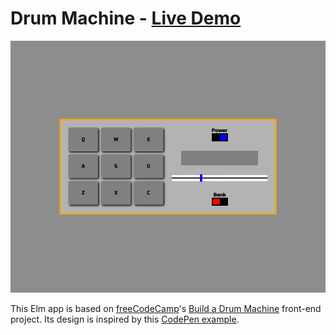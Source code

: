 # Drum Machine - [Live Demo](https://dwayne.github.io/elm-drum-machine/)

![A screenshot of the Drum Machine](./screenshot.png)

This Elm app is based on [freeCodeCamp](https://www.freecodecamp.com/)'s [Build a Drum Machine](https://www.freecodecamp.org/learn/front-end-development-libraries/front-end-development-libraries-projects/build-a-drum-machine) front-end project. Its design is inspired by this [CodePen example](https://codepen.io/freeCodeCamp/full/MJyNMd).
